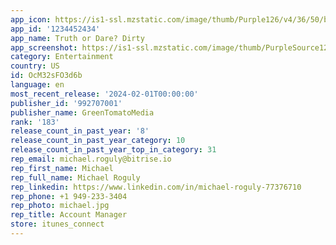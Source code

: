 ```yaml
---
app_icon: https://is1-ssl.mzstatic.com/image/thumb/Purple126/v4/36/50/bd/3650bdbd-ce51-5076-bf19-a1807c55a184/AppIcon-0-0-1x_U007emarketing-0-7-0-85-220.png/1024x1024bb.png
app_id: '1234452434'
app_name: Truth or Dare? Dirty
app_screenshot: https://is1-ssl.mzstatic.com/image/thumb/PurpleSource122/v4/2d/ee/f3/2deef3cd-ea90-6042-c045-79c35189cbb4/de683acd-cc93-45b4-a9ae-b0b0c14ba127_2_APP_IPHONE_65_2.png/1242x2688bb.png
category: Entertainment
country: US
id: OcM32sFO3d6b
language: en
most_recent_release: '2024-02-01T00:00:00'
publisher_id: '992707001'
publisher_name: GreenTomatoMedia
rank: '183'
release_count_in_past_year: '8'
release_count_in_past_year_category: 10
release_count_in_past_year_top_in_category: 31
rep_email: michael.roguly@bitrise.io
rep_first_name: Michael
rep_full_name: Michael Roguly
rep_linkedin: https://www.linkedin.com/in/michael-roguly-77376710
rep_phone: +1 949-233-3404
rep_photo: michael.jpg
rep_title: Account Manager
store: itunes_connect
---
```

